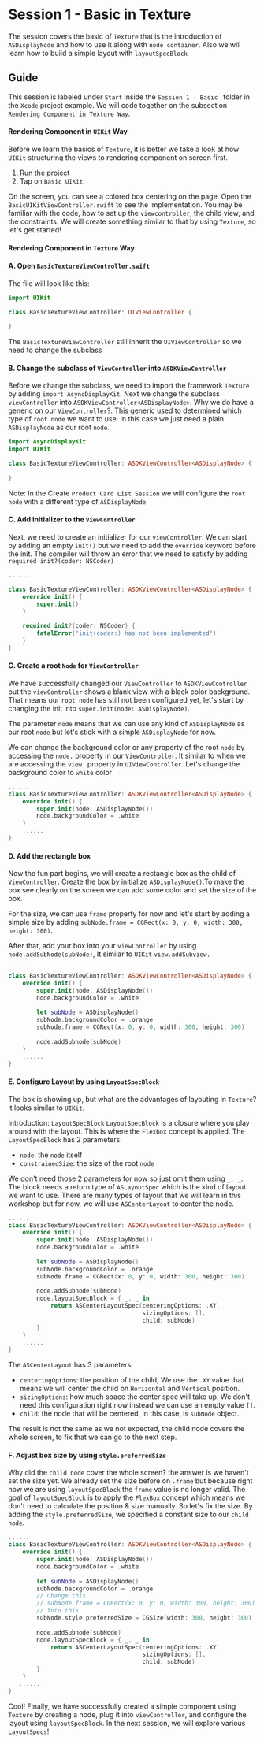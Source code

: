 #  Session 1 - Basic in Texture

The session covers the basic of `Texture` that is the introduction of `ASDisplayNode` and how to use it along with `node container`.
Also we will learn how to build a simple layout with `layoutSpecBlock`

## Guide

This session is labeled under `Start` inside the `Session 1 - Basic ` folder in the `Xcode` project example. We will code together on the subsection `Rendering Component in Texture Way`.

#### Rendering Component in `UIKit` Way

Before we learn the basics of `Texture`, it is better we take a look at how `UIKit` structuring the views to rendering component on screen first.
1. Run the project
2. Tap on `Basic UIKit`.

On the screen, you can see a colored box centering on the page. Open the `BasicUIKitViewController.swift` to see the implementation. You may be familiar with the code, how to set up the `viewcontroller`, the child view, and the constraints. We will create something similar to that by using `Texture`, so let's get started!


#### Rendering Component in `Texture` Way

#### A. Open `BasicTextureViewController.swift`
The file will look like this:

```swift
import UIKit

class BasicTextureViewController: UIViewController {
   
}
```
The `BasicTextureViewController` still inherit the `UIViewController` so we need to change the subclass


#### B. Change the subclass of `ViewController` into `ASDKViewController`

Before we change the subclass, we need to import the framework `Texture` by adding `import AsyncDisplayKit`.  Next we change the subclass `viewController` into `ASDKViewController<ASDisplayNode>`. Why we do have a generic on our `ViewController`?. This generic used to determined which type of `root node` we want to use. In this case we just need a plain `ASDisplayNode` as our root `node`.

```swift
import AsyncDisplayKit
import UIKit

class BasicTextureViewController: ASDKViewController<ASDisplayNode> {
   
}
```
Note: In the Create `Product Card List Session` we will configure the `root node` with a different type of `ASDisplayNode`

#### C. Add initializer to the `ViewController`
Next, we need to create an initializer for our `viewController`. We can start by adding an empty `init()` but we need to add the `override` keyword before the init. The compiler will throw an error that we need to satisfy by adding `required init?(coder: NSCoder)`

```swift
......

class BasicTextureViewController: ASDKViewController<ASDisplayNode> {
    override init() {
        super.init()
    }
    
    required init?(coder: NSCoder) {
        fatalError("init(coder:) has not been implemented")
    }
}
```

#### C. Create a root `Node` for `ViewController`

We have successfully changed our `ViewController` to `ASDKViewController` but the `viewController` shows a blank view with a black color background. That means our `root node`  has still not been configured yet, let's start by changing the init into `super.init(node: ASDisplayNode)`.

The parameter `node` means that we can use any kind of `ASDisplayNode` as our root `node` but let's stick with a simple `ASDisplayNode` for now.

We can change the background color or any property of the root `node` by accessing the `node.` property in our `ViewController`. It similar to when we are accessing the `view.` property in `UIViewController`.
Let's change the background color to `white` color

```swift
......
class BasicTextureViewController: ASDKViewController<ASDisplayNode> {
    override init() {
        super.init(node: ASDisplayNode())
        node.backgroundColor = .white
    }
    ......
}
```

#### D. Add the rectangle box
Now the fun part begins, we will create a rectangle box as the child of  `ViewController`. Create the box by initialize `ASDisplayNode()`.To make the box see clearly on the screen we can add some color and set the size of the box. 

For the size, we can use `frame` property for now and let's start by adding a simple size by adding `subNode.frame = CGRect(x: 0, y: 0, width: 300, height: 300)`.

After that, add your box into your `viewController` by using `node.addSubNode(subNode)`, It similar to `UIKit` `view.addSubview.`

```swift
......
class BasicTextureViewController: ASDKViewController<ASDisplayNode> {
    override init() {
        super.init(node: ASDisplayNode())
        node.backgroundColor = .white
        
        let subNode = ASDisplayNode()
        subNode.backgroundColor = .orange
        subNode.frame = CGRect(x: 0, y: 0, width: 300, height: 300)
        
        node.addSubnode(subNode)
    }
    ......
}
```

#### E. Configure Layout by using `LayoutSpecBlock`

The box is showing up, but what are the advantages of layouting in `Texture`? it looks similar to `UIKit`.

Introduction: `LayoutSpecBlock`
`LayoutSpecBlock` is a closure where you play around with the layout. This is where the `Flexbox` concept is applied. The `LayoutSpecBlock` has 2 parameters:
- `node`: the `node` itself
- `constrainedSize`: the size of the root `node`

We don't need those 2 parameters for now so just omit them using `_, _`. The block needs a return type of `ASLayoutSpec` which is the kind of layout we want to use. There are many types of layout that we will learn in this workshop but for now, we will use `ASCenterLayout` to center the node.

```swift
......
class BasicTextureViewController: ASDKViewController<ASDisplayNode> {
    override init() {
        super.init(node: ASDisplayNode())
        node.backgroundColor = .white
        
        let subNode = ASDisplayNode()
        subNode.backgroundColor = .orange
        subNode.frame = CGRect(x: 0, y: 0, width: 300, height: 300)
        
        node.addSubnode(subNode)
        node.layoutSpecBlock = { _, _ in
            return ASCenterLayoutSpec(centeringOptions: .XY,
                                      sizingOptions: [],
                                      child: subNode)
        }
    }
    ......
}
```

The `ASCenterLayout` has 3 parameters:
- `centeringOptions`: the position of the child, We use the `.XY`  value that means we will center the child on `Horizontal` and `Vertical` position.
- `sizingOptions`: how much space the center spec will take up. We don't need this configuration right now instead we can use an empty value `[]`.
- `child`: the node that will be centered, in this case, is `subNode` object.

The result is not the same as we not expected, the child node covers the whole screen, to fix that we can go to the next step.


#### F. Adjust box size by using `style.preferredSize`

Why did the `child node` cover the whole screen? the answer is we haven't set the size yet. We already set the size before on `.frame` but because right now we are using `layoutSpecBlock` the `frame` value is no longer valid. The goal of `layoutSpecBlock` is to apply the `FlexBox` concept which means we don't need to calculate the position & size manually. So let's fix the size. 
By adding the `style.preferredSize`, we specified a constant size to our `child node`.

```swift
......
class BasicTextureViewController: ASDKViewController<ASDisplayNode> {
    override init() {
        super.init(node: ASDisplayNode())
        node.backgroundColor = .white
        
        let subNode = ASDisplayNode()
        subNode.backgroundColor = .orange
        // Change this
        // subNode.frame = CGRect(x: 0, y: 0, width: 300, height: 300)
        // Into this
        subNode.style.preferredSize = CGSize(width: 300, height: 300)
        
        node.addSubnode(subNode)
        node.layoutSpecBlock = { _, _ in
            return ASCenterLayoutSpec(centeringOptions: .XY,
                                      sizingOptions: [],
                                      child: subNode)
        }
    }
   ......
}

```

Cool! Finally, we have successfully created a simple component using `Texture` by creating a node, plug it into `viewController`, and configure the layout using `layoutSpecBlock`. In the next session, we will explore various `LayoutSpecs`!
